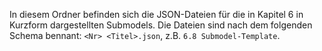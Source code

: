 In diesem Ordner befinden sich die JSON-Dateien für die in Kapitel 6 in Kurzform dargestellten Submodels. Die Dateien sind nach dem folgenden Schema bennant: `<Nr> <Titel>.json`, z.B. `6.8 Submodel-Template`.